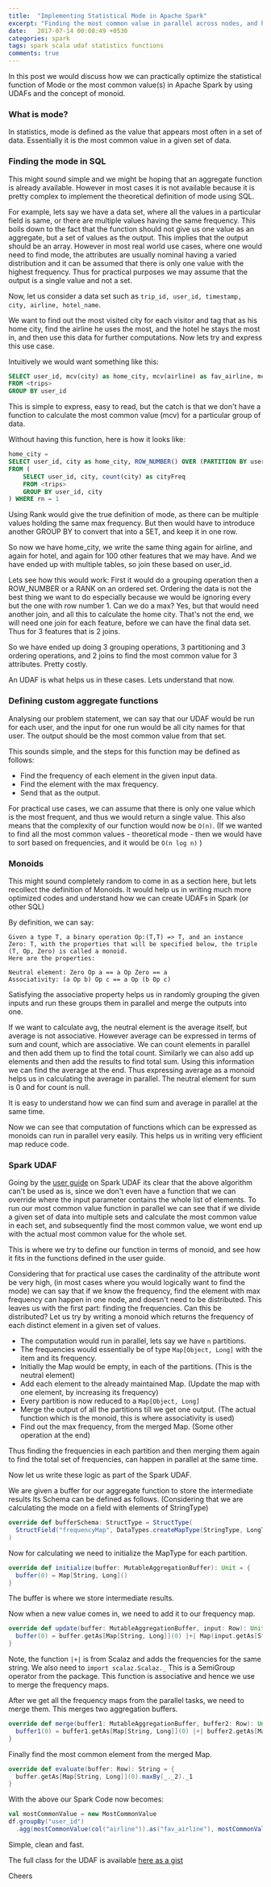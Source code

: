 ```yaml
---
title:  "Implementing Statistical Mode in Apache Spark"
excerpt: "Finding the most common value in parallel across nodes, and having that as an aggregate function."
date:   2017-07-14 00:08:49 +0530
categories: spark
tags: spark scala udaf statistics functions
comments: true
---
```


In this post we would discuss how we can practically optimize the statistical function of Mode or the most common value(s) in Apache Spark by using UDAFs and the concept of monoid.
 
### What is mode?
In statistics, mode is defined as the value that appears most often in a set of data. Essentially it is the most common value in a given set of data.

### Finding the mode in SQL
This might sound simple and we might be hoping that an aggregate function is already available. However in most cases it is not available because it is pretty complex to implement the theoretical definition of mode using SQL. 

For example, lets say we have a data set, where all the values in a particular field is same, or there are multiple values having the same frequency. This boils down to the fact that the function should not give us one value as an aggregate, but a set of values as the output. This implies that the output should be an array. However in most real world use cases, where one would need to find mode, the attributes are usually nominal having a varied distribution and it can be assumed that there is only one value with the highest frequency. Thus for practical purposes we may assume that the output is a single value and not a set.

Now, let us consider a data set such as ```trip_id, user_id, timestamp, city, airline, hotel_name```.

We want to find out the most visited city for each visitor and tag that as his home city, find the airline he uses the most, and the hotel he stays the most in, and then use this data for further computations. Now lets try and express this use case.

Intuitively we would want something like this:
```sql
SELECT user_id, mcv(city) as home_city, mcv(airline) as fav_airline, mcv(hotel_name) as fav_hotel
FROM <trips>
GROUP BY user_id
```
This is simple to express, easy to read, but the catch is that we don't have a function to calculate the most common value (mcv) for a particular group of data.

Without having this function, here is how it looks like:
```sql
home_city =
SELECT user_id, city as home_city, ROW_NUMBER() OVER (PARTITION BY user_id ORDER BY cityFreq) as rn
FROM (
    SELECT user_id, city, count(city) as cityFreq
    FROM <trips>
    GROUP BY user_id, city
) WHERE rn = 1 
```
Using Rank would give the true definition of mode, as there can be multiple values holding the same max frequency. But then would have to introduce another GROUP BY to convert that into a SET, and keep it in one row. 

So now we have home_city, we write the same thing again for airline, and again for hotel, and again for 100 other features that we may have. And we have ended up with multiple tables, so join these based on user_id.

Lets see how this would work:
First it would do a grouping operation then a ROW_NUMBER or a RANK on an ordered set. Ordering the data is not the best thing we want to do especially because we would be ignoring every but the one with row number 1. Can we do a max? Yes, but that would need another join, and all this to calculate the home city.
That's not the end, we will need one join for each feature, before we can have the final data set. Thus for 3 features that is 2 joins.

So we have ended up doing 3 grouping operations, 3 partitioning and 3 ordering operations, and 2 joins to find the most common value for 3 attributes.
Pretty costly.

An UDAF is what helps us in these cases. Lets understand that now.

### Defining custom aggregate functions
Analysing our problem statement, we can say that our UDAF would be run for each user, and the input for one run would be all city names for that user. The output should be the most common value from that set.

This sounds simple, and the steps for this function may be defined as follows:
 - Find the frequency of each element in the given input data.
 - Find the element with the max frequency.
 - Send that as the output.
 
For practical use cases, we can assume that there is only one value which is the most frequent, and thus we would return a single value. This also means that the complexity of our function would now be ```O(n)```. (If we wanted to find all the most common values - theoretical mode - then we would have to sort based on frequencies, and it would be ```O(n log n)``` ) 

### Monoids
This might sound completely random to come in as a section here, but lets recollect the definition of Monoids. It would help us in writing much more optimized codes and understand how we can create UDAFs in Spark (or other SQL)

By definition, we can say:
```
Given a type T, a binary operation Op:(T,T) => T, and an instance Zero: T, with the properties that will be specified below, the triple (T, Op, Zero) is called a monoid. 
Here are the properties:

Neutral element: Zero Op a == a Op Zero == a
Associativity: (a Op b) Op c == a Op (b Op c)
```

Satisfying the associative property helps us in randomly grouping the given inputs and run these groups them in parallel and merge the outputs into one. 

If we want to calculate avg, the neutral element is the average itself, but average is not associative. However average can be expressed in terms of sum and count, which are associative. We can count elements in parallel and then add them up to find the total count. Similarly we can also add up elements and then add the results to find total sum. 
Using this information we can find the average at the end. Thus expressing average as a monoid helps us in calculating the average in parallel. The neutral element for sum is 0 and for count is null.

It is easy to understand how we can find sum and average in parallel at the same time.

Now we can see that computation of functions which can be expressed as monoids can run in parallel very easily. This helps us in writing very efficient map reduce code.  

### Spark UDAF
Going by the [user guide](https://docs.databricks.com/spark/latest/spark-sql/udaf-scala.html) on Spark UDAF its clear that the above algorithm can't be used as is, since we don't even have a function that we can override where the input parameter contains the whole list of elements.
To run our most common value function in parallel we can see that if we divide a given set of data into multiple sets and calculate the most common value in each set, and subsequently find the most common value, we wont end up with the actual most common value for the whole set.

This is where we try to define our function in terms of monoid, and see how it fits in the functions defined in the user guide.

Considering that for practical use cases the cardinality of the attribute wont be very high, (in most cases where you would logically want to find the mode) we can say that if we know the frequency, find the element with max frequency can happen in one node, and doesn't need to be distributed.
This leaves us with the first part: finding the frequencies. Can this be distributed? Let us try by writing a monoid which returns the frequency of each distinct element in a given set of values.

 - The computation would run in parallel, lets say we have `n` partitions.
 - The frequencies would essentially be of type ```Map[Object, Long]``` with the item and its frequency. 
 - Initially the Map would be empty, in each of the partitions. (This is the neutral element)
 - Add each element to the already maintained Map. (Update the map with one element, by increasing its frequency)
 - Every partition is now reduced to a ```Map[Object, Long]```
 - Merge the output of all the partitions till we get one output. (The actual function which is the monoid, this is where associativity is used) 
 - Find out the max frequency, from the merged Map. (Some other operation at the end)

Thus finding the frequencies in each partition and then merging them again to find the total set of frequencies, can happen in parallel at the same time.
 
Now let us write these logic as part of the Spark UDAF.

We are given a buffer for our aggregate function to store the intermediate results
Its Schema can be defined as follows. (Considering that we are calculating the mode on a field with elements of StringType)
```scala
override def bufferSchema: StructType = StructType(
  StructField("frequencyMap", DataTypes.createMapType(StringType, LongType)) :: Nil
)
```

Now for calculating we need to initialize the MapType for each partition.
```scala
override def initialize(buffer: MutableAggregationBuffer): Unit = {
  buffer(0) = Map[String, Long]()
}
```
The buffer is where we store intermediate results.

Now when a new value comes in, we need to add it to our frequency map.
```scala
override def update(buffer: MutableAggregationBuffer, input: Row): Unit = {
  buffer(0) = buffer.getAs[Map[String, Long]](0) |+| Map(input.getAs[String](0) -> 1L)
}
```
Note, the function ```|+|``` is from Scalaz and adds the frequencies for the same string. We also need to ```import scalaz.Scalaz._```
This is a SemiGroup operator from the package. This function is associative and hence we use to merge the frequency maps.

After we get all the frequency maps from the parallel tasks, we need to merge them. This merges two aggregation buffers.
```scala
override def merge(buffer1: MutableAggregationBuffer, buffer2: Row): Unit = {
  buffer1(0) = buffer1.getAs[Map[String, Long]](0) |+| buffer2.getAs[Map[String, Long]](0)
}
```

Finally find the most common element from the merged Map.
```scala
override def evaluate(buffer: Row): String = {
  buffer.getAs[Map[String, Long]](0).maxBy(_._2)._1
}
```

With the above our Spark Code now becomes:
```scala
val mostCommonValue = new MostCommonValue
df.groupBy("user_id")
  .agg(mostCommonValue(col("airline")).as("fav_airline"), mostCommonValue(col("city")).as("home_city"))
```

Simple, clean and fast.

The full class for the UDAF is available [here as a gist](https://gist.github.com/anish749/6a815ed281f538068a0d3a20ca9044fa)

Cheers
